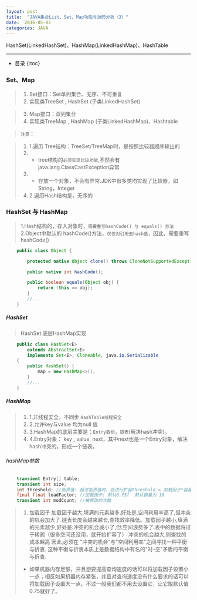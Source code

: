 ```yaml
---
layout: post
title:  "JAVA集合List、Set、Map功能与源码分析（3）"
date:  2016-05-03
categories: JAVA
---
```


HashSet(LinkedHashSet)、HashMap(LinkedHashMap)、HashTable

---

- 目录
{:toc}

### Set、Map

> 1. Set接口：Set单列集合、无序、不可重复 
> 2. 实现类TreeSet , HashSet (子类LinkedHashSet)          

> 3. Map接口：双列集合
> 4. 实现类TreeMap , HashMap (子类LinkedHashMap)、Hashtable 

> `注意`：

>  1. 1.遍历 Tree结构：TreeSet/TreeMap时，是按照比较器顺序输出的
>  2. - tree结构的`必须实现比较功能`,不然会有java.lang.ClassCastException异常
>  3. - 存放一个对象，不会有异常.JDK中很多类均实现了比较器，如String，Integer
>  4. 2.遍历Hash结构是，无序的

### HashSet 与 HashMap

> 1.Hash结构的，存入对象时，`需要重写hashCode() 与 equals() 方法 `
> 2.Object中默认的 hashCode()方法，`仅仅对引用去hash值`，因此，需要重写hashCode()

```java
	public class Object {

		protected native Object clone() throws CloneNotSupportedException;

		public native int hashCode();

		public boolean equals(Object obj) {
			return (this == obj);
		}
		//...
	}
```

##### HashSet

> HashSet:底层HashMap实现

```java
	public class HashSet<E>
		extends AbstractSet<E>
		implements Set<E>, Cloneable, java.io.Serializable
	{
		public HashSet() {
			map = new HashMap<>();
		}
		//...
	}
```

##### HashMap

> 1. 1.非线程安全，不同步  `HashTable线程安全`
> 2. 2.允许key与value 均为null 值
> 3. 3.HashMap的底层主要是：`Entry数组`，`链表`(解决hash冲突)。
> 4. 4.Entry对象： key , value, next，其中next也是一个Entry对象，解决hash冲突的，形成一个链表。

###### hashMap参数

```java
	transient Entry[] table; 
	transient int size;
	int threshold; //临界值: 超过临界值时，会进行扩容threshold = 加载因子*容量
	final float loadFactor; //加载因子: 默认0.75f  默认容量为 16
	transient int modCount; //被修改的次数
```
> 1. 加载因子
> 加载因子越大,填满的元素越多,好处是,空间利用率高了,但冲突的机会加大了.链表长度会越来越长,查找效率降低。加载因子越小,填满的元素越少,好处是:冲突的机会减小了,但:空间浪费多了.表中的数据将过于稀疏（很多空间还没用，就开始扩容了）
> 冲突的机会越大,则查找的成本越高
> 因此,必须在 "冲突的机会"与"空间利用率"之间寻找一种平衡与折衷. 这种平衡与折衷本质上是数据结构中有名的"时-空"矛盾的平衡与折衷.
> - 如果机器内存足够，并且想要提高查询速度的话可以将加载因子设置小一点；相反如果机器内存紧张，并且对查询速度没有什么要求的话可以将加载因子设置大一点。不过一般我们都不用去设置它，让它取默认值0.75就好了。

 


